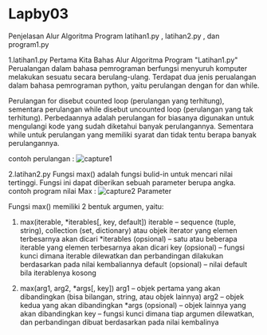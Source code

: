 # Lapby03
Penjelasan Alur Algoritma Program latihan1.py , latihan2.py , dan program1.py

1.latihan1.py
Pertama Kita Bahas Alur Algoritma Program "Latihan1.py"
Perualangan dalam bahasa pemrograman berfungsi menyuruh komputer melakukan sesuatu secara berulang-ulang. Terdapat dua jenis perualangan dalam bahasa pemrograman python, yaitu perulangan dengan for dan while.

Perulangan for disebut counted loop (perulangan yang terhitung), sementara perulangan while disebut uncounted loop (perulangan yang tak terhitung). Perbedaannya adalah perulangan for biasanya digunakan untuk mengulangi kode yang sudah diketahui banyak perulangannya. Sementara while untuk perulangan yang memiliki syarat dan tidak tentu berapa banyak perulangannya.

contoh perulangan :
![capture1](https://user-images.githubusercontent.com/46735232/52991188-3434c100-343e-11e9-8a61-3c11146b99b2.JPG)

2.latihan2.py
Fungsi max() adalah fungsi bulid-in untuk mencari nilai tertinggi. Fungsi ini dapat diberikan sebuah parameter berupa angka. 
contoh program nilai Max :
![capture2](https://user-images.githubusercontent.com/46735232/52991297-ac9b8200-343e-11e9-8bbc-90878adf99c2.JPG)
Parameter

Fungsi max() memiliki 2 bentuk argumen, yaitu:

1. max(iterable, *iterables[, key, default])
iterable – sequence (tuple, string), collection (set, dictionary) atau objek iterator yang elemen terbesarnya akan dicari
*iterables (opsional) – satu atau beberapa iterable yang elemen terbesarnya akan dicari
key (opsional) – fungsi kunci dimana iterable dilewatkan dan perbandingan dilakukan berdasarkan pada nilai kembaliannya
default (opsional) – nilai default bila iterablenya kosong

2. max(arg1, arg2, *args[, key])
arg1 – objek pertama yang akan dibandingkan (bisa bilangan, string, atau objek lainnya)
arg2 – objek kedua yang akan dibandingkan
*args (opsional) – objek lainnya yang akan dibandingkan
key – fungsi kunci dimana tiap argumen dilewatkan, dan perbandingan dibuat berdasarkan pada nilai kembalinya







  
